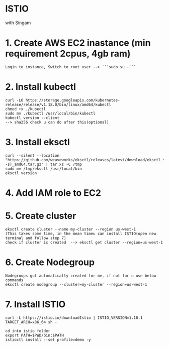 # ISTIO

with Singam

# 1. Create AWS EC2 inastance (min requirement 2cpus, 4gb ram)
    Login to instance, Switch to root user --> ```sudo su -```
# 2. Install kubectl
    curl -LO https://storage.googleapis.com/kubernetes-release/release/v1.18.0/bin/linux/amd64/kubectl
    chmod +x ./kubectl
    sudo mv ./kubectl /usr/local/bin/kubectl
    kubectl version --client
    --> sha256 check u can do after this(optional)
    
# 3. Install eksctl
    curl --silent --location "https://github.com/weaveworks/eksctl/releases/latest/download/eksctl_$(uname -s)_amd64.tar.gz" | tar xz -C /tmp
    sudo mv /tmp/eksctl /usr/local/bin
    eksctl version
# 4. Add IAM role to EC2
# 5. Create cluster 
    eksctl create cluster --name my-cluster --region us-west-1
    (This takes some time, in the mean timeu can install ISTIO(open new terminal and follow step 7)
    check if cluster is created  --> eksctl get cluster --region=us-west-1
# 6. Create Nodegroup
    Nodegroups got automatically created for me, if not for u use below commands
    eksctl create nodegroup --cluster=my-cluster --region=us-west-1
# 7. Install ISTIO
    curl -L https://istio.io/downloadIstio | ISTIO_VERSION=1.18.1 TARGET_ARCH=x86_64 sh -
    
    cd into istio folder
    export PATH=$PWD/bin:$PATH
    istioctl install --set profile=demo -y
